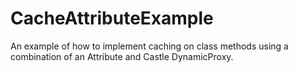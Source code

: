 CacheAttributeExample
=====================

An example of how to implement caching on class methods using a combination of an Attribute and Castle DynamicProxy.
